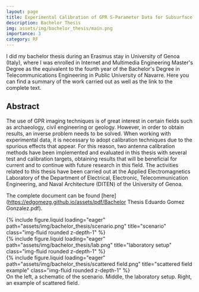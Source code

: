 ```yaml
---
layout: page
title: Experimental Calibration of GPR S-Parameter Data for Subsurface Prospecting
description: Bachelor Thesis
img: assets/img/bachelor_thesis/main.png
importance: 3
category: RF
---
```


I did my bachelor thesis during an Erasmus stay in University of Genoa (Italy), where I was enrolled in Internet and Multimedia Engineering Master's Degree as the equivalent to the fourth year of the Bachelor's Degree in Telecommunications Engineering in Public University of Navarre. Here you can find a summary of the work carried out as well as the link to the complete text.

## Abstract 

The use of GPR imaging techniques is of great interest in certain fields such as
archaeology, civil engineering or geology. However, in order to obtain results, an inverse
problem needs to be solved. When working with experimental data, it is necessary to adopt
calibration techniques due to the spurious effects that appear. For this reason, two antenna
calibration methods have been implemented and evaluated in this thesis with several test
and calibration targets, obtaining results that will be beneficial for current and to continue
with future research in this field. The activities related to this thesis have been carried out
at the Applied Electromagnetics Laboratory of the Department of Electrical, Electronic,
Telecommunication Engineering, and Naval Architecture (DITEN) of the University of
Genoa.

The complete document can be found [here](https://edgomezg.github.io/assets/pdf/Bachelor Thesis Eduardo Gomez Gonzalez.pdf).

<div class="row">
    <div class="col-sm mt-3 mt-md-0">
        {% include figure.liquid loading="eager" path="assets/img/bachelor_thesis/scenario.png" title="scenario" class="img-fluid rounded z-depth-1" %}
    </div>
    <div class="col-sm mt-3 mt-md-0">
        {% include figure.liquid loading="eager" path="assets/img/bachelor_thesis/lab.png" title="laboratory setup" class="img-fluid rounded z-depth-1" %}
    </div>
    <div class="col-sm mt-3 mt-md-0">
        {% include figure.liquid loading="eager" path="assets/img/bachelor_thesis/scattered field.png" title="scattered field example" class="img-fluid rounded z-depth-1" %}
    </div>
</div>
<div class="caption">
    On the left, a schematic of the scenario. Middle, the laboratory setup. Right, an example of scattered field.
</div>